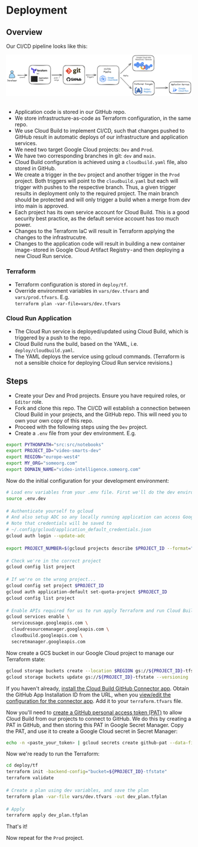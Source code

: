# Deployment

## Overview

Our CI/CD pipeline looks like this:

<img src="../docs/static/media/cicd-with-cb.png" alt="CD/CD with Cloud Build" width="640" />
<br><br>

- Application code is stored in our GitHub repo. 
- We store infrastructure-as-code as Terraform configuration, in the same repo.
- We use Cloud Build to implement CI/CD, such that changes pushed to GitHub result in automatic deploys of our infrastructure and application services.
- We need two target Google Cloud projects: `Dev` and `Prod`.
- We have two corresponding branches in git: `dev` and `main`.
- Cloud Build configuration is achieved using a `cloudbuild.yaml` file, also stored in GitHub.
- We create a trigger in the `Dev` project and another trigger in the `Prod` project. Both triggers will point to the `cloudbuild.yaml` but each will trigger with pushes to the respective branch. Thus, a given trigger results in deployment only to the required project.
The main branch should be protected and will only trigger a build when a merge from dev into main is approved.
- Each project has its own service account for Cloud Build. This is a good security best practice, as the default service account has too much power.
- Changes to the Terraform IaC will result in Terraform applying the changes to the infrastrucutre.
- Changes to the application code will result in building a new container image - stored in Google Cloud Artifact Registry - and then deploying a new Cloud Run service.

### Terraform

- Terraform configuration is stored in `deploy/tf`.
- Override environment variables in `vars/dev.tfvars` and `vars/prod.tfvars`. E.g. \
`terraform plan -var-file=vars/dev.tfvars`

### Cloud Run Application

 - The Cloud Run service is deployed/updated using Cloud Build, which is triggered by a push to the repo.
 - Cloud Build runs the build, based on the YAML, i.e. `deploy/cloudbuild.yaml`.
 - The YAML deploys the service using gcloud commands. (Terraform is not a sensible choice for deploying Cloud Run service revisions.)

## Steps

- Create your Dev and Prod projects. Ensure you have required roles, or `Editor` role.
- Fork and clone this repo. The CI/CD will establish a connection between Cloud Build in your projects, and the GitHub repo. This will need you to own your own copy of this repo.
- Proceed with the following steps using the `Dev` project.
- Create a `.env` file from your dev environment. E.g.

```bash
export PYTHONPATH="src:src/notebooks"
export PROJECT_ID="video-smarts-dev"
export REGION="europe-west4"
export MY_ORG="someorg.com"
export DOMAIN_NAME="video-intelligence.someorg.com"
```

Now do the initial configuration for your development environment:

```bash
# Load env variables from your .env file. First we'll do the dev environment
source .env.dev

# Authenticate yourself to gcloud
# And also setup ADC so any locally running application can access Google APIs
# Note that credentials will be saved to 
# ~/.config/gcloud/application_default_credentials.json
gcloud auth login --update-adc 

export PROJECT_NUMBER=$(gcloud projects describe $PROJECT_ID --format="value(projectNumber)")

# Check we're in the correct project
gcloud config list project

# If we're on the wrong project...
gcloud config set project $PROJECT_ID
gcloud auth application-default set-quota-project $PROJECT_ID
gcloud config list project

# Enable APIs required for us to run apply Terraform and run Cloud Build
gcloud services enable \
  serviceusage.googleapis.com \
  cloudresourcemanager.googleapis.com \
  cloudbuild.googleapis.com \
  secretmanager.googleapis.com
```

Now create a GCS bucket in our Google Cloud project to manage our Terraform state:

```bash
gcloud storage buckets create --location $REGION gs://${PROJECT_ID}-tfstate
gcloud storage buckets update gs://${PROJECT_ID}-tfstate --versioning
```

If you haven't already, [install the Cloud Build GitHub Connector app](https://cloud.google.com/build/docs/automating-builds/github/connect-repo-github?generation=2nd-gen#console). Obtain the GitHub App Installation ID from the URL, when you [view/edit the configuration for the connector app](https://github.com/apps/google-cloud-build). Add it to your `terraform.tfvars` file.


Now you'll need to [create a GitHub personal access token (PAT)](https://docs.github.com/en/authentication/keeping-your-account-and-data-secure/managing-your-personal-access-tokens) to allow Cloud Build from our projects to connect to GitHub. We do this by creating a PAT in GitHub, and then storing this PAT in Google Secret Manager. Copy the PAT, and use it to create a Google Cloud secret in Secret Manager:

```bash
echo -n <paste_your_token> | gcloud secrets create github-pat --data-file=-
```

Now we're ready to run the Terraform:

```bash
cd deploy/tf
terraform init -backend-config="bucket=${PROJECT_ID}-tfstate"
terraform validate

# Create a plan using dev variables, and save the plan
terraform plan -var-file vars/dev.tfvars -out dev_plan.tfplan

# Apply
terraform apply dev_plan.tfplan
```

That's it!

Now repeat for the `Prod` project.